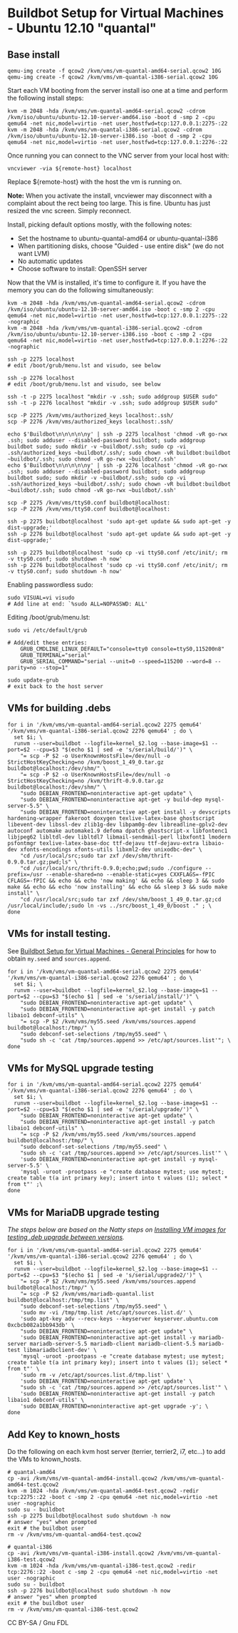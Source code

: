 
# Buildbot Setup for Virtual Machines - Ubuntu 12.10 "quantal"


## Base install


```
qemu-img create -f qcow2 /kvm/vms/vm-quantal-amd64-serial.qcow2 10G
qemu-img create -f qcow2 /kvm/vms/vm-quantal-i386-serial.qcow2 10G
```

Start each VM booting from the server install iso one at a time and perform
the following install steps:


```
kvm -m 2048 -hda /kvm/vms/vm-quantal-amd64-serial.qcow2 -cdrom /kvm/iso/ubuntu/ubuntu-12.10-server-amd64.iso -boot d -smp 2 -cpu qemu64 -net nic,model=virtio -net user,hostfwd=tcp:127.0.0.1:2275-:22
kvm -m 2048 -hda /kvm/vms/vm-quantal-i386-serial.qcow2 -cdrom /kvm/iso/ubuntu/ubuntu-12.10-server-i386.iso -boot d -smp 2 -cpu qemu64 -net nic,model=virtio -net user,hostfwd=tcp:127.0.0.1:2276-:22
```

Once running you can connect to the VNC server from your local host with:


```
vncviewer -via ${remote-host} localhost
```

Replace ${remote-host} with the host the vm is running on.


**Note:** When you activate the install, vncviewer may disconnect with a complaint about the rect being too large. This is fine. Ubuntu has just resized the vnc screen. Simply reconnect.


Install, picking default options mostly, with the following notes:


* Set the hostname to ubuntu-quantal-amd64 or ubuntu-quantal-i386
* When partitioning disks, choose "Guided - use entire disk" (we do not want LVM)
* No automatic updates
* Choose software to install: OpenSSH server


Now that the VM is installed, it's time to configure it.
If you have the memory you can do the following simultaneously:


```
kvm -m 2048 -hda /kvm/vms/vm-quantal-amd64-serial.qcow2 -cdrom /kvm/iso/ubuntu/ubuntu-12.10-server-amd64.iso -boot c -smp 2 -cpu qemu64 -net nic,model=virtio -net user,hostfwd=tcp:127.0.0.1:2275-:22 -nographic
kvm -m 2048 -hda /kvm/vms/vm-quantal-i386-serial.qcow2 -cdrom /kvm/iso/ubuntu/ubuntu-12.10-server-i386.iso -boot c -smp 2 -cpu qemu64 -net nic,model=virtio -net user,hostfwd=tcp:127.0.0.1:2276-:22 -nographic

ssh -p 2275 localhost
# edit /boot/grub/menu.lst and visudo, see below

ssh -p 2276 localhost
# edit /boot/grub/menu.lst and visudo, see below

ssh -t -p 2275 localhost "mkdir -v .ssh; sudo addgroup $USER sudo"
ssh -t -p 2276 localhost "mkdir -v .ssh; sudo addgroup $USER sudo"

scp -P 2275 /kvm/vms/authorized_keys localhost:.ssh/
scp -P 2276 /kvm/vms/authorized_keys localhost:.ssh/

echo $'Buildbot\n\n\n\n\ny' | ssh -p 2275 localhost 'chmod -vR go-rwx .ssh; sudo adduser --disabled-password buildbot; sudo addgroup buildbot sudo; sudo mkdir -v ~buildbot/.ssh; sudo cp -vi .ssh/authorized_keys ~buildbot/.ssh/; sudo chown -vR buildbot:buildbot ~buildbot/.ssh; sudo chmod -vR go-rwx ~buildbot/.ssh'
echo $'Buildbot\n\n\n\n\ny' | ssh -p 2276 localhost 'chmod -vR go-rwx .ssh; sudo adduser --disabled-password buildbot; sudo addgroup buildbot sudo; sudo mkdir -v ~buildbot/.ssh; sudo cp -vi .ssh/authorized_keys ~buildbot/.ssh/; sudo chown -vR buildbot:buildbot ~buildbot/.ssh; sudo chmod -vR go-rwx ~buildbot/.ssh'

scp -P 2275 /kvm/vms/ttyS0.conf buildbot@localhost:
scp -P 2276 /kvm/vms/ttyS0.conf buildbot@localhost:

ssh -p 2275 buildbot@localhost 'sudo apt-get update && sudo apt-get -y dist-upgrade;'
ssh -p 2276 buildbot@localhost 'sudo apt-get update && sudo apt-get -y dist-upgrade;'

ssh -p 2275 buildbot@localhost 'sudo cp -vi ttyS0.conf /etc/init/; rm -v ttyS0.conf; sudo shutdown -h now'
ssh -p 2276 buildbot@localhost 'sudo cp -vi ttyS0.conf /etc/init/; rm -v ttyS0.conf; sudo shutdown -h now'
```

Enabling passwordless sudo:


```
sudo VISUAL=vi visudo
# Add line at end: `%sudo ALL=NOPASSWD: ALL'
```

Editing /boot/grub/menu.lst:


```
sudo vi /etc/default/grub

# Add/edit these entries:
    GRUB_CMDLINE_LINUX_DEFAULT="console=tty0 console=ttyS0,115200n8"
    GRUB_TERMINAL="serial"
    GRUB_SERIAL_COMMAND="serial --unit=0 --speed=115200 --word=8 --parity=no --stop=1"

sudo update-grub
# exit back to the host server
```

## VMs for building .debs


```
for i in '/kvm/vms/vm-quantal-amd64-serial.qcow2 2275 qemu64' '/kvm/vms/vm-quantal-i386-serial.qcow2 2276 qemu64' ; do \
  set $i; \
  runvm --user=buildbot --logfile=kernel_$2.log --base-image=$1 --port=$2 --cpu=$3 "$(echo $1 | sed -e 's/serial/build/')" \
    "= scp -P $2 -o UserKnownHostsFile=/dev/null -o StrictHostKeyChecking=no /kvm/boost_1_49_0.tar.gz buildbot@localhost:/dev/shm/" \
    "= scp -P $2 -o UserKnownHostsFile=/dev/null -o StrictHostKeyChecking=no /kvm/thrift-0.9.0.tar.gz buildbot@localhost:/dev/shm/" \
    "sudo DEBIAN_FRONTEND=noninteractive apt-get update" \
    "sudo DEBIAN_FRONTEND=noninteractive apt-get -y build-dep mysql-server-5.5" \
    "sudo DEBIAN_FRONTEND=noninteractive apt-get install -y devscripts hardening-wrapper fakeroot doxygen texlive-latex-base ghostscript libevent-dev libssl-dev zlib1g-dev libpam0g-dev libreadline-gplv2-dev autoconf automake automake1.9 defoma dpatch ghostscript-x libfontenc1 libjpeg62 libltdl-dev libltdl7 libmail-sendmail-perl libxfont1 lmodern psfontmgr texlive-latex-base-doc ttf-dejavu ttf-dejavu-extra libaio-dev xfonts-encodings xfonts-utils libxml2-dev unixodbc-dev" \
    "cd /usr/local/src;sudo tar zxf /dev/shm/thrift-0.9.0.tar.gz;pwd;ls" \
    "cd /usr/local/src/thrift-0.9.0;echo;pwd;sudo ./configure --prefix=/usr --enable-shared=no --enable-static=yes CXXFLAGS=-fPIC CFLAGS=-fPIC && echo && echo 'now making' && echo && sleep 3 && sudo make && echo && echo 'now installing' && echo && sleep 3 && sudo make install" \
    "cd /usr/local/src;sudo tar zxf /dev/shm/boost_1_49_0.tar.gz;cd /usr/local/include/;sudo ln -vs ../src/boost_1_49_0/boost ." ; \
done
```

## VMs for install testing.


See [Buildbot Setup for Virtual Machines - General Principles](../buildbot-setup-for-virtual-machines-general-principles.md) for how to obtain `my.seed` and `sources.append`.


```
for i in '/kvm/vms/vm-quantal-amd64-serial.qcow2 2275 qemu64' '/kvm/vms/vm-quantal-i386-serial.qcow2 2276 qemu64' ; do \
  set $i; \
  runvm --user=buildbot --logfile=kernel_$2.log --base-image=$1 --port=$2 --cpu=$3 "$(echo $1 | sed -e 's/serial/install/')" \
    "sudo DEBIAN_FRONTEND=noninteractive apt-get update" \
    "sudo DEBIAN_FRONTEND=noninteractive apt-get install -y patch libaio1 debconf-utils" \
    "= scp -P $2 /kvm/vms/my55.seed /kvm/vms/sources.append buildbot@localhost:/tmp/" \
    "sudo debconf-set-selections /tmp/my55.seed" \
    "sudo sh -c 'cat /tmp/sources.append >> /etc/apt/sources.list'"; \
done
```

## VMs for MySQL upgrade testing


```
for i in '/kvm/vms/vm-quantal-amd64-serial.qcow2 2275 qemu64' '/kvm/vms/vm-quantal-i386-serial.qcow2 2276 qemu64' ; do \
  set $i; \
  runvm --user=buildbot --logfile=kernel_$2.log --base-image=$1 --port=$2 --cpu=$3 "$(echo $1 | sed -e 's/serial/upgrade/')" \
    "sudo DEBIAN_FRONTEND=noninteractive apt-get update" \
    "sudo DEBIAN_FRONTEND=noninteractive apt-get install -y patch libaio1 debconf-utils" \
    "= scp -P $2 /kvm/vms/my55.seed /kvm/vms/sources.append buildbot@localhost:/tmp/" \
    "sudo debconf-set-selections /tmp/my55.seed" \
    "sudo sh -c 'cat /tmp/sources.append >> /etc/apt/sources.list'" \
    'sudo DEBIAN_FRONTEND=noninteractive apt-get install -y mysql-server-5.5' \
    'mysql -uroot -prootpass -e "create database mytest; use mytest; create table t(a int primary key); insert into t values (1); select * from t"' ;\
done
```

## VMs for MariaDB upgrade testing


 *The steps below are based on the Natty steps on [Installing VM images for testing .deb upgrade between versions](../buildbot-setup-for-virtual-machines-additional-steps/installing-vm-images-for-testing-deb-upgrade-between-versions.md).*


```
for i in '/kvm/vms/vm-quantal-amd64-serial.qcow2 2275 qemu64' '/kvm/vms/vm-quantal-i386-serial.qcow2 2276 qemu64' ; do \
  set $i; \
  runvm --user=buildbot --logfile=kernel_$2.log --base-image=$1 --port=$2 --cpu=$3 "$(echo $1 | sed -e 's/serial/upgrade2/')" \
    "= scp -P $2 /kvm/vms/my55.seed /kvm/vms/sources.append buildbot@localhost:/tmp/" \
    "= scp -P $2 /kvm/vms/mariadb-quantal.list buildbot@localhost:/tmp/tmp.list" \
    "sudo debconf-set-selections /tmp/my55.seed" \
    'sudo mv -vi /tmp/tmp.list /etc/apt/sources.list.d/' \
    'sudo apt-key adv --recv-keys --keyserver keyserver.ubuntu.com 0xcbcb082a1bb943db' \
    "sudo DEBIAN_FRONTEND=noninteractive apt-get update" \
    'sudo DEBIAN_FRONTEND=noninteractive apt-get install -y mariadb-server mariadb-server-5.5 mariadb-client mariadb-client-5.5 mariadb-test libmariadbclient-dev' \
    'mysql -uroot -prootpass -e "create database mytest; use mytest; create table t(a int primary key); insert into t values (1); select * from t"' \
    'sudo rm -v /etc/apt/sources.list.d/tmp.list' \
    'sudo DEBIAN_FRONTEND=noninteractive apt-get update' \
    "sudo sh -c 'cat /tmp/sources.append >> /etc/apt/sources.list'" \
    'sudo DEBIAN_FRONTEND=noninteractive apt-get install -y patch libaio1 debconf-utils' \
    'sudo DEBIAN_FRONTEND=noninteractive apt-get upgrade -y'; \
done
```

## Add Key to known_hosts


Do the following on each kvm host server (terrier, terrier2, i7, etc...) to add
the VMs to known_hosts.


```
# quantal-amd64
cp -avi /kvm/vms/vm-quantal-amd64-install.qcow2 /kvm/vms/vm-quantal-amd64-test.qcow2
kvm -m 1024 -hda /kvm/vms/vm-quantal-amd64-test.qcow2 -redir tcp:2275::22 -boot c -smp 2 -cpu qemu64 -net nic,model=virtio -net user -nographic
sudo su - buildbot
ssh -p 2275 buildbot@localhost sudo shutdown -h now
# answer "yes" when prompted
exit # the buildbot user
rm -v /kvm/vms/vm-quantal-amd64-test.qcow2

# quantal-i386
cp -avi /kvm/vms/vm-quantal-i386-install.qcow2 /kvm/vms/vm-quantal-i386-test.qcow2
kvm -m 1024 -hda /kvm/vms/vm-quantal-i386-test.qcow2 -redir tcp:2276::22 -boot c -smp 2 -cpu qemu64 -net nic,model=virtio -net user -nographic
sudo su - buildbot
ssh -p 2276 buildbot@localhost sudo shutdown -h now
# answer "yes" when prompted
exit # the buildbot user
rm -v /kvm/vms/vm-quantal-i386-test.qcow2
```


CC BY-SA / Gnu FDL

